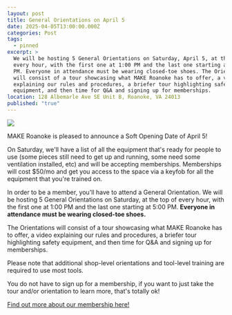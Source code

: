 ```yaml
---
layout: post
title: General Orientations on April 5
date: 2025-04-05T13:00:00.000Z
categories: Post
tags:
  - pinned
excerpt: >
  We will be hosting 5 General Orientations on Saturday, April 5, at the top of
  every hour, with the first one at 1:00 PM and the last one starting at 5:00
  PM. Everyone in attendance must be wearing closed-toe shoes. The Orientations
  will consist of a tour showcasing what MAKE Roanoke has to offer, a video
  explaining our rules and procedures, a briefer tour highlighting safety
  equipment, and then time for Q&A and signing up for memberships.
location: 128 Albemarle Ave SE Unit B, Roanoke, VA 24013
published: "true"
---
```

![](/assets/images/2025-4-1-april-5-general-orientation-schedule-2.png)

MAKE Roanoke is pleased to announce a Soft Opening Date of April 5!

On Saturday, we'll have a list of all the equipment that's ready for people to use (some pieces still need to get up and running, some need some ventilation installed, etc) and will be accepting memberships. Memberships will cost $50/mo and get you access to the space via a keyfob for all the equipment that you're trained on.

In order to be a member, you'll have to attend a General Orientation. We will be hosting 5 General Orientations on Saturday, at the top of every hour, with the first one at 1:00 PM and the last one starting at 5:00 PM. **Everyone in attendance must be wearing closed-toe shoes.**

The Orientations will consist of a tour showcasing what MAKE Roanoke has to offer, a video explaining our rules and procedures, a briefer tour highlighting safety equipment, and then time for Q&A and signing up for memberships.

Please note that additional shop-level orientations and tool-level training are required to use most tools.

You do not have to sign up for a membership, if you want to just take the tour and/or orientation to learn more, that's totally ok!

[Find out more about our membership here!](https://makeroanoke.org/membership)

